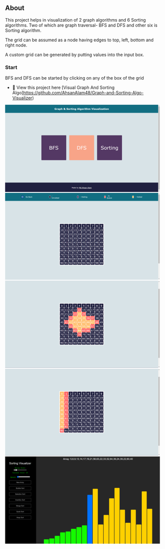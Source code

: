 <h2>About</h2>
<p>This project helps in visualization of 2 graph algorithms and 6 Sorting algorithms. Two of which are graph traversal- BFS and DFS and other six is Sorting algorithm.</p>
<p>The grid can be assumed as a node having edges to top, left, bottom and right node.</p>
<p>A custom grid can be generated by putting values into the input box.</p>
<h3>Start</h3>
<p>BFS and DFS can be started by clicking on any of the box of the grid</p>
<!-- <p>For Path Finding first selected box will be start position and second selected box will be final position, and any number of boxes can be made as wall after that.
<p>Algorithm start by clicking on start button, and displays the result for 5 seconds after reaching to target node from start node.</p> -->

- 🔭 View this project here [Visual Graph And Sorting Algo]https://github.com/AhsanAlam48/Graph-and-Sorting-Algo-Visualizer)

![HOME PAGE](image/home.png)
![DFS AND BFS GRAPH](image/dfs%20ans%20bfs%20graph.png)
![BFS ALGORITHM](image/bfs.png)
![DFS ALGORITHM](image/dfs.png)
![SORTING ALGORITHM](image/sorting.png)

